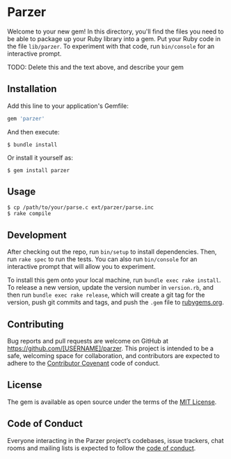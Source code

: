 # Parzer

Welcome to your new gem! In this directory, you'll find the files you need to be able to package up your Ruby library into a gem. Put your Ruby code in the file `lib/parzer`. To experiment with that code, run `bin/console` for an interactive prompt.

TODO: Delete this and the text above, and describe your gem

## Installation

Add this line to your application's Gemfile:

```ruby
gem 'parzer'
```

And then execute:

    $ bundle install

Or install it yourself as:

    $ gem install parzer

## Usage

```
$ cp /path/to/your/parse.c ext/parzer/parse.inc
$ rake compile
```

## Development

After checking out the repo, run `bin/setup` to install dependencies. Then, run `rake spec` to run the tests. You can also run `bin/console` for an interactive prompt that will allow you to experiment.

To install this gem onto your local machine, run `bundle exec rake install`. To release a new version, update the version number in `version.rb`, and then run `bundle exec rake release`, which will create a git tag for the version, push git commits and tags, and push the `.gem` file to [rubygems.org](https://rubygems.org).

## Contributing

Bug reports and pull requests are welcome on GitHub at https://github.com/[USERNAME]/parzer. This project is intended to be a safe, welcoming space for collaboration, and contributors are expected to adhere to the [Contributor Covenant](http://contributor-covenant.org) code of conduct.

## License

The gem is available as open source under the terms of the [MIT License](https://opensource.org/licenses/MIT).

## Code of Conduct

Everyone interacting in the Parzer project’s codebases, issue trackers, chat rooms and mailing lists is expected to follow the [code of conduct](https://github.com/[USERNAME]/parzer/blob/master/CODE_OF_CONDUCT.md).
